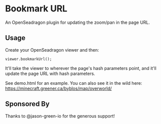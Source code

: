 # Bookmark URL

An OpenSeadragon plugin for updating the zoom/pan in the page URL.

## Usage

Create your OpenSeadragon viewer and then:

```
viewer.bookmarkUrl();
```

It'll take the viewer to wherever the page's hash parameters point, and it'll update the page URL with hash parameters.

See demo.html for an example. You can also see it in the wild here: https://minecraft.greener.ca/byblos/map/overworld/

## Sponsored By

Thanks to @jason-green-io for the generous support!

